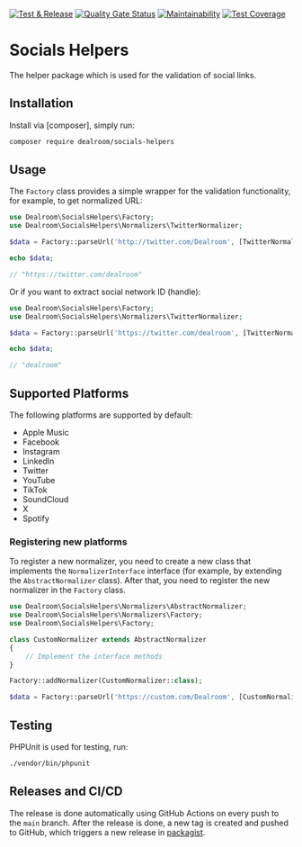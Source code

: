 [![Test & Release](https://github.com/dealroom/socials-helpers/actions/workflows/main.yml/badge.svg)](https://github.com/dealroom/socials-helpers/actions/workflows/main.yml)
[![Quality Gate Status](https://sonarcloud.io/api/project_badges/measure?project=dealroom_socials-helpers&metric=alert_status)](https://sonarcloud.io/summary/new_code?id=dealroom_socials-helpers)
[![Maintainability](https://api.codeclimate.com/v1/badges/5a5141b6860d07672bba/maintainability)](https://codeclimate.com/github/dealroom/socials-helpers/maintainability)
[![Test Coverage](https://api.codeclimate.com/v1/badges/5a5141b6860d07672bba/test_coverage)](https://codeclimate.com/github/dealroom/socials-helpers/test_coverage)

# Socials Helpers

The helper package which is used for the validation of social links.

## Installation

Install via [composer], simply run:

```bash
composer require dealroom/socials-helpers
```

## Usage

The `Factory` class provides a simple wrapper for the validation functionality, for example, to get normalized URL:

```php
use Dealroom\SocialsHelpers\Factory;
use Dealroom\SocialsHelpers\Normalizers\TwitterNormalizer;

$data = Factory::parseUrl('http://twitter.com/Dealroom', [TwitterNormalizer::getPlatform()])->getNormalizedUrl();

echo $data;

// "https://twitter.com/dealroom"
```

Or if you want to extract social network ID (handle):

```php
use Dealroom\SocialsHelpers\Factory;
use Dealroom\SocialsHelpers\Normalizers\TwitterNormalizer;

$data = Factory::parseUrl('https://twitter.com/dealroom', [TwitterNormalizer::getPlatform()])->getId();

echo $data;

// "dealroom"
```

## Supported Platforms

The following platforms are supported by default:

- Apple Music
- Facebook
- Instagram
- LinkedIn
- Twitter
- YouTube
- TikTok
- SoundCloud
- X
- Spotify

### Registering new platforms

To register a new normalizer, you need to create a new class that implements
the `NormalizerInterface` interface (for example, by extending the `AbstractNormalizer` class).
After that, you need to register the new normalizer in the `Factory` class.

```php
use Dealroom\SocialsHelpers\Normalizers\AbstractNormalizer;
use Dealroom\SocialsHelpers\Normalizers\Factory;
use Dealroom\SocialsHelpers\Factory;

class CustomNormalizer extends AbstractNormalizer
{
    // Implement the interface methods
}

Factory::addNormalizer(CustomNormalizer::class);

$data = Factory::parseUrl('https://custom.com/Dealroom', [CustomNormalizer::getPlatform()])->getNormalizedUrl();
```

## Testing

PHPUnit is used for testing, run:

```bash
./vendor/bin/phpunit
```

## Releases and CI/CD

The release is done automatically using GitHub Actions on every push to the `main` branch.
After the release is done, a new tag is created and pushed to GitHub,
which triggers a new release in [packagist](https://packagist.org/).
